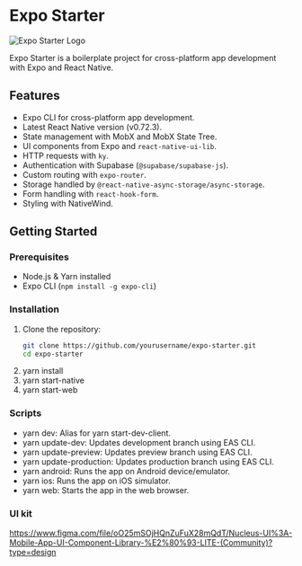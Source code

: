 # Expo Starter

![Expo Starter Logo](link/to/logo.png)

Expo Starter is a boilerplate project for cross-platform app development with Expo and React Native.

## Features

- Expo CLI for cross-platform app development.
- Latest React Native version (v0.72.3).
- State management with MobX and MobX State Tree.
- UI components from Expo and `react-native-ui-lib`.
- HTTP requests with `ky`.
- Authentication with Supabase (`@supabase/supabase-js`).
- Custom routing with `expo-router`.
- Storage handled by `@react-native-async-storage/async-storage`.
- Form handling with `react-hook-form`.
- Styling with NativeWind.

## Getting Started

### Prerequisites

- Node.js & Yarn installed
- Expo CLI (`npm install -g expo-cli`)

### Installation

1. Clone the repository:
   ```bash
   git clone https://github.com/yourusername/expo-starter.git
   cd expo-starter
2. yarn install
3. yarn start-native
4. yarn start-web

### Scripts
- yarn dev: Alias for yarn start-dev-client.
- yarn update-dev: Updates development branch using EAS CLI.
- yarn update-preview: Updates preview branch using EAS CLI.
- yarn update-production: Updates production branch using EAS CLI.
- yarn android: Runs the app on Android device/emulator.
- yarn ios: Runs the app on iOS simulator.
- yarn web: Starts the app in the web browser.

### UI kit
https://www.figma.com/file/oO25mSOjHQnZuFuX28mQdT/Nucleus-UI%3A-Mobile-App-UI-Component-Library-%E2%80%93-LITE-(Community)?type=design

